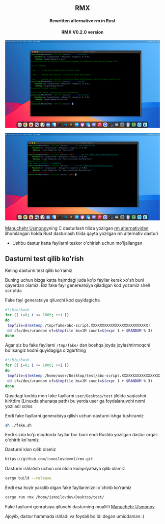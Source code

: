 <h2 align="center">RMX</h2>

<h4 align="center">Rewritten alternative rm in Rust</h4>


<h4 align="center">RMX V0.2.0 version</h4>

![alt text](https://github.com/ismoilovdevml/alternative-rm/blob/master/assets/rmx-v0.2.0.png)

![alt text](https://github.com/ismoilovdevml/alternative-rm/blob/master/assets/rmx-v0.2.0-working.png)



[Manuchehr Usmonov](https://github.com/yetimdasturchi)ning C dasturlash tilida yozilgan [rm alternatividan](https://t.me/yetimdasturchi/1191) ilhomlangan holda Rust dasturlash tilida qayta yozilgan rm alternativ dasturi


* Ushbu dastur katta fayllarni tezkor o'chirish uchun mo'ljallangan


## Dasturni test qilib ko'rish

Keling dasturni test qilib ko'ramiz

Buning uchun bizga katta hajmdagi juda ko'p fayllar kerak xo'sh buni qayerdan olamiz. Biz fake fayl genereatsiya qiladigan kod yozamiz shell scriptda

Fake fayl generatsiya qiluvchi kod quyidagicha

```bash
#!/bin/bash
for (( i=0; i <= 1000; ++i ))
do
 tmpfile=$(mktemp /tmp/fake/abc-script.XXXXXXXXXXXXXXXXXXXXXXXXXX)
 dd if=/dev/urandom of=$tmpfile bs=1M count=$(expr 1 + $RANDOM % 3)
done
```

Agar siz bu fake fayllarni `/tmp/fake/` dan boshqa joyda joylashtirmoqchi bo'lsangiz kodni quyidagiga o'zgartiting

```bash
#!/bin/bash
for (( i=0; i <= 1000; ++i ))
do
 tmpfile=$(mktemp /home/user/Desktop/test/abc-script.XXXXXXXXXXXXXXXXXXXXXXXXXX)
 dd if=/dev/urandom of=$tmpfile bs=1M count=$(expr 1 + $RANDOM % 3)
done
```

Quyidagi kodda men fake fayllarni `user/Desktop/test` jildida saqlashni kiritdim (Linuxda shunaqa path) bu yerda user ga foydalanuvchi nomi yoziladi xolos

Endi fake fayllarni generatsiya qilish uchun dasturni ishga tushiramiz

```bash
sh ./fake.sh
```

Endi sizda ko'p miqdorda fayllar bor buni endi Rustda yozilgan dastur orqali o'chirib ko'ramiz


Dasturni klon qilib olamiz

```bash
https://github.com/ismoilovdevml/rmx.git
```

Dasturni ishlatish uchun uni oldin kompilyatsiya qilib olamiz

```bash
cargo build --release
```

Endi esa hozir yaratib olgan fake fayllarimizni o'chirib ko'ramiz 

```bash
cargo run rmx /home/ismoilovdev/Desktop/test/
```
Fake fayllarni genratsiya qiluvchi dasturning muallifi [Manuchehr Usmonov](https://manu.uno/)


Ajoyib, dastur hammada ishladi va foydali bo'ldi degan umiddaman :)
